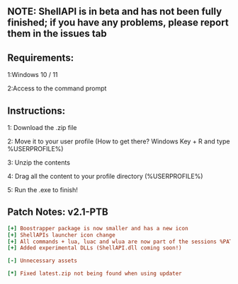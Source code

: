 ## NOTE: ShellAPI is in beta and has not been fully finished; if you have any problems, please report them in the issues tab



## Requirements:

1:Windows 10 / 11

2:Access to the command prompt

## Instructions:
1: Download the .zip file

2: Move it to your user profile (How to get there? Windows Key + R and type %USERPROFILE%)

3: Unzip the contents

4: Drag all the content to your profile directory (%USERPROFILE%)

5: Run the .exe to finish!

## Patch Notes: v2.1-PTB

```ini
[+] Boostrapper package is now smaller and has a new icon
[+] ShellAPIs launcher icon change
[+] All commands + lua, luac and wlua are now part of the sessions %PATH%
[+] Added experimental DLLs (ShellAPI.dll coming soon!)

[-] Unnecessary assets

[*] Fixed latest.zip not being found when using updater
```
